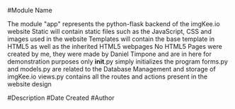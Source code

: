 #Module Name

The module "app" represents the python-flask backend of the imgKee.io website
	Static will contain static files such as the JavaScript, CSS and images used in the website
	Templates will contain the base template in HTML5 as well as the inherited HTML5 webpages
		No HTML5 Pages were created by me, they were made by Daniel Timpone and are in here for demonstration purposes only
	__init__.py simply initializes the program
	forms.py and models.py are related to the Database Management and storage of imgKee.io
	views.py contains all the routes and actions present in the website design

#Description
#Date Created
#Author